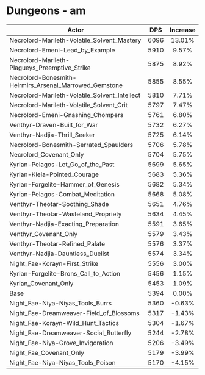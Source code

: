 # Dungeons - am
| Actor | DPS | Increase |
|---|:---:|:---:|
|Necrolord-Marileth-Volatile_Solvent_Mastery|6096|13.01%|
|Necrolord-Emeni-Lead_by_Example|5910|9.57%|
|Necrolord-Marileth-Plagueys_Preemptive_Strike|5875|8.92%|
|Necrolord-Bonesmith-Heirmirs_Arsenal_Marrowed_Gemstone|5855|8.55%|
|Necrolord-Marileth-Volatile_Solvent_Intellect|5810|7.71%|
|Necrolord-Marileth-Volatile_Solvent_Crit|5797|7.47%|
|Necrolord-Emeni-Gnashing_Chompers|5761|6.80%|
|Venthyr-Draven-Built_for_War|5732|6.27%|
|Venthyr-Nadjia-Thrill_Seeker|5725|6.14%|
|Necrolord-Bonesmith-Serrated_Spaulders|5706|5.78%|
|Necrolord_Covenant_Only|5704|5.75%|
|Kyrian-Pelagos-Let_Go_of_the_Past|5699|5.65%|
|Kyrian-Kleia-Pointed_Courage|5683|5.36%|
|Kyrian-Forgelite-Hammer_of_Genesis|5682|5.34%|
|Kyrian-Pelagos-Combat_Meditation|5668|5.08%|
|Venthyr-Theotar-Soothing_Shade|5651|4.76%|
|Venthyr-Theotar-Wasteland_Propriety|5634|4.45%|
|Venthyr-Nadjia-Exacting_Preparation|5591|3.65%|
|Venthyr_Covenant_Only|5579|3.43%|
|Venthyr-Theotar-Refined_Palate|5576|3.37%|
|Venthyr-Nadjia-Dauntless_Duelist|5574|3.34%|
|Night_Fae-Korayn-First_Strike|5556|3.00%|
|Kyrian-Forgelite-Brons_Call_to_Action|5456|1.15%|
|Kyrian_Covenant_Only|5453|1.09%|
|Base|5394|0.00%|
|Night_Fae-Niya-Niyas_Tools_Burrs|5360|-0.63%|
|Night_Fae-Dreamweaver-Field_of_Blossoms|5317|-1.43%|
|Night_Fae-Korayn-Wild_Hunt_Tactics|5304|-1.67%|
|Night_Fae-Dreamweaver-Social_Butterfly|5244|-2.78%|
|Night_Fae-Niya-Grove_Invigoration|5206|-3.49%|
|Night_Fae_Covenant_Only|5179|-3.99%|
|Night_Fae-Niya-Niyas_Tools_Poison|5170|-4.15%|

